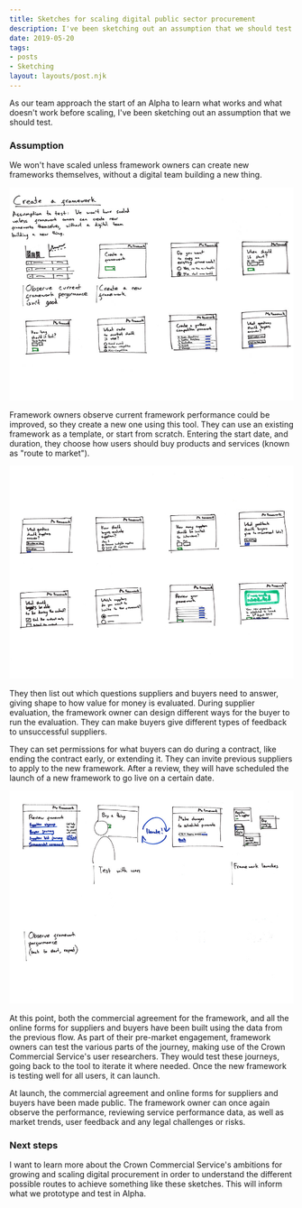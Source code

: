 ```yaml
---
title: Sketches for scaling digital public sector procurement
description: I've been sketching out an assumption that we should test.
date: 2019-05-20
tags:
- posts
- Sketching
layout: layouts/post.njk
---
```

As our team approach the start of an Alpha to learn what works and what doesn't work before scaling, I've been sketching out an assumption that we should test.

### Assumption

We won't have scaled unless framework owners can create new frameworks themselves, without a digital team building a new thing.

![](/img/create-a-framework-1.jpg "create-a-framework-1")

Framework owners observe current framework performance could be improved, so they create a new one using this tool. They can use an existing framework as a template, or start from scratch. Entering the start date, and duration, they choose how users should buy products and services (known as "route to market").

![](/img/create-a-framework-2.jpg "create-a-framework-2")

They then list out which questions suppliers and buyers need to answer, giving shape to how value for money is evaluated. During supplier evaluation, the framework owner can design different ways for the buyer to run the evaluation. They can make buyers give different types of feedback to unsuccessful suppliers.

They can set permissions for what buyers can do during a contract, like ending the contract early, or extending it. They can invite previous suppliers to apply to the new framework. After a review, they will have scheduled the launch of a new framework to go live on a certain date.

![](/img/create-a-framework-3.jpg "create-a-framework-3")

At this point, both the commercial agreement for the framework, and all the online forms for suppliers and buyers have been built using the data from the previous flow. As part of their pre-market engagement, framework owners can test the various parts of the journey, making use of the Crown Commercial Service's user researchers. They would test these journeys, going back to the tool to iterate it where needed. Once the new framework is testing well for all users, it can launch.

At launch, the commercial agreement and online forms for suppliers and buyers have been made public. The framework owner can once again observe the performance, reviewing service performance data, as well as market trends, user feedback and any legal challenges or risks.

### Next steps

I want to learn more about the Crown Commercial Service's ambitions for growing and scaling digital procurement in order to understand the different possible routes to achieve something like these sketches. This will inform what we prototype and test in Alpha.
